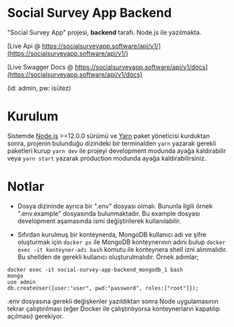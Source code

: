 # Social Survey App Backend

"Social Survey App" projesi, **backend** tarafı. Node.js ile yazılmakta.

[Live Api @ https://socialsurveyapp.software/api/v1/](https://socialsurveyapp.software/api/v1/)

[Live Swagger Docs @ https://socialsurveyapp.software/api/v1/docs](https://socialsurveyapp.software/api/v1/docs)

(id: admin, pw: isütez)

# Kurulum

Sistemde [Node.js](https://nodejs.org/en/download/) >=12.0.0 sürümü ve [Yarn](https://classic.yarnpkg.com/lang/en/docs/install/) paket yöneticisi kurduktan sonra, projenin bulunduğu dizindeki bir terminalden `yarn` yazarak gerekli paketleri kurup `yarn dev` ile projeyi development modunda ayağa kaldırabilir veya `yarn start` yazarak production modunda ayağa kaldırabilirsiniz.

# Notlar

* Dosya dizininde ayrıca bir ".env" dosyası olmalı. Bununla ilgili örnek ".env.example" dosyasında bulunmaktadır. Bu example dosyası development aşamasında ismi değiştirilerek kullanılabilir.

* Sıfırdan kurulmuş bir konteynerda, MongoDB kullanıcı adı ve şifre oluşturmak için `docker ps` ile MongoDB konteynerının adını bulup `docker exec -it konteyner-adı bash` komutu ile konteynera shell izni alınmalıdır. Bu shellden de gerekli kullanıcı oluşturulmalıdır. Örnek adımlar;
```
docker exec -it social-survey-app-backend_mongodb_1 bash
mongo
use admin
db.createUser({user:"user", pwd:"password", roles:["root"]});
```
.env dosyasına gerekli değişkenler yazıldıktan sonra Node uygulamasının tekrar çalıştırılması (eğer Docker ile çalıştırılıyorsa konteynerların kapatılıp açılması) gerekiyor.
